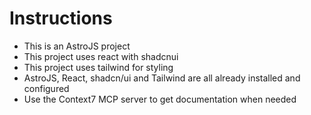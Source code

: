 # Instructions

- This is an AstroJS project
- This project uses react with shadcnui
- This project uses tailwind for styling
- AstroJS, React, shadcn/ui and Tailwind are all already installed and configured
- Use the Context7 MCP server to get documentation when needed
